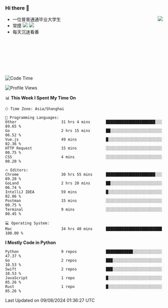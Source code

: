 ### Hi there 👋


<a href="https://github.com/yanlc39">
  <img align="right" src="https://github-readme-stats.vercel.app/api?username=yanlc39&show_icons=true&hide_border=true&icon_color=586069&title_color=a0a9af">
</a>

- 一位普普通通毕业大学生
- 常摸 ![](https://img.shields.io/badge/-Python-3e74a2?style=flat-square&logo=Python&logoColor=fff) ![](https://img.shields.io/badge/-C%2B%2B-brightgreen?style=flat-square)
- 每天沉迷看番



<br><br><br><br><br><br>


<!--START_SECTION:waka-->
![Code Time](http://img.shields.io/badge/Code%20Time-177%20hrs%2012%20mins-blue)

![Profile Views](http://img.shields.io/badge/Profile%20Views-0-blue)

📊 **This Week I Spent My Time On** 

```text
🕑︎ Time Zone: Asia/Shanghai

💬 Programming Languages: 
Other                    31 hrs 4 mins       ██████████████████████░░░   89.65 % 
Go                       2 hrs 15 mins       ██░░░░░░░░░░░░░░░░░░░░░░░   06.52 % 
Vue.js                   49 mins             █░░░░░░░░░░░░░░░░░░░░░░░░   02.36 % 
HTTP Request             15 mins             ░░░░░░░░░░░░░░░░░░░░░░░░░   00.75 % 
CSS                      4 mins              ░░░░░░░░░░░░░░░░░░░░░░░░░   00.20 % 

🔥 Editors: 
Chrome                   30 hrs 55 mins      ██████████████████████░░░   89.20 % 
GoLand                   2 hrs 20 mins       ██░░░░░░░░░░░░░░░░░░░░░░░   06.74 % 
IntelliJ IDEA            59 mins             █░░░░░░░░░░░░░░░░░░░░░░░░   02.86 % 
Postman                  15 mins             ░░░░░░░░░░░░░░░░░░░░░░░░░   00.75 % 
Terminal                 9 mins              ░░░░░░░░░░░░░░░░░░░░░░░░░   00.45 % 

💻 Operating System: 
Mac                      34 hrs 40 mins      █████████████████████████   100.00 % 
```

**I Mostly Code in Python** 

```text
Python                   9 repos             ████████████░░░░░░░░░░░░░   47.37 % 
Go                       2 repos             ███░░░░░░░░░░░░░░░░░░░░░░   10.53 % 
Swift                    2 repos             ███░░░░░░░░░░░░░░░░░░░░░░   10.53 % 
JavaScript               1 repo              █░░░░░░░░░░░░░░░░░░░░░░░░   05.26 % 
Rust                     1 repo              █░░░░░░░░░░░░░░░░░░░░░░░░   05.26 % 
```




 Last Updated on 09/08/2024 01:36:27 UTC
<!--END_SECTION:waka-->

